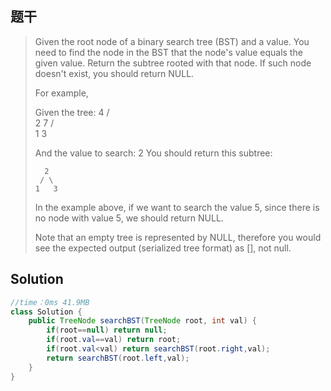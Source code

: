 ## 题干

> Given the root node of a binary search tree (BST) and a value. You need to find the node in the BST that the node's value equals the given value. Return the subtree rooted with that node. If such node doesn't exist, you should return NULL.
>
> For example, 
>
> Given the tree:
>         4
>        / \
>       2   7
>      / \
>     1   3
>
> And the value to search: 2
> You should return this subtree:
>
>       2     
>      / \   
>     1   3
> In the example above, if we want to search the value 5, since there is no node with value 5, we should return NULL.
>
> Note that an empty tree is represented by NULL, therefore you would see the expected output (serialized tree format) as [], not null.

## Solution

```java
//time：0ms 41.9MB
class Solution {
    public TreeNode searchBST(TreeNode root, int val) {
        if(root==null) return null;
        if(root.val==val) return root;
        if(root.val<val) return searchBST(root.right,val);
        return searchBST(root.left,val);
    }
}
```

